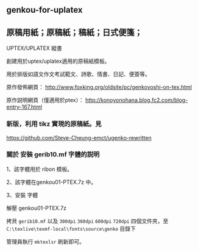 ## genkou-for-uplatex

## 原稿用紙；原稿紙；稿紙；日式便箋；

UPTEX/UPLATEX 縱書

創建用於uptex/uplatex適用的原稿紙模板。

用於排版如語文作文考試範文、詩歌、情書、日記、便簽等。

原作發佈網頁：
 http://www.foxking.org/oldsite/pc/genkoyoshi-on-tex.html
 
 原作説明網頁（僅適用於ptex）：
 http://konoyonohana.blog.fc2.com/blog-entry-167.html
 
 ### 新版，利用 tikz 實現的原稿紙。見
 https://github.com/Steve-Cheung-emct/ugenko-rewritten
 

### 關於 安裝 gerib10.mf 字體的説明

1、該字體用於 ribon 模板。

2、該字體在genkou01-PTEX.7z 中。

3、安裝 字體

解壓 genkou01-PTEX.7z 

拷貝 `gerib10.mf` 以及 `300dpi`  `360dpi` `600dpi` `720dpi` 四個文件夾，至 `C:\texlive\texmf-local\fonts\source\genko` 目錄下

管理員執行 `mktexlsr` 刷新即可。


